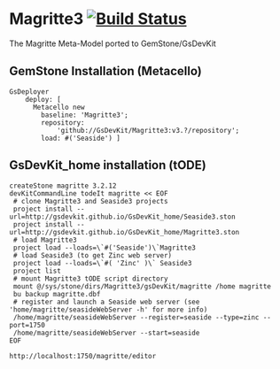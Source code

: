 # Magritte3 [![Build Status](https://github.com/GsDevKitMagritte3/actions/workflows/ci.yml/badge.svg?branch=gemstone)](https://github.com/GsDevKit/Magritte3/actions/workflows/ci.yml)

The Magritte Meta-Model ported to GemStone/GsDevKit

## GemStone Installation (Metacello)

```Smalltalk
GsDeployer
    deploy: [ 
      Metacello new
        baseline: 'Magritte3';
        repository:
            'github://GsDevKit/Magritte3:v3.?/repository';
        load: #('Seaside') ]
```

## GsDevKit_home installation (tODE)

```
createStone magritte 3.2.12
devKitCommandLine todeIt magritte << EOF
 # clone Magritte3 and Seaside3 projects
 project install --url=http://gsdevkit.github.io/GsDevKit_home/Seaside3.ston
 project install --url=http://gsdevkit.github.io/GsDevKit_home/Magritte3.ston
 # load Magritte3
 project load --loads=\`#('Seaside')\`Magritte3
 # load Seaside3 (to get Zinc web server) 
 project load --loads=\`#( 'Zinc' )\` Seaside3
 project list
 # mount Magritte3 tODE script directory
 mount @/sys/stone/dirs/Magritte3/gsDevKit/magritte /home magritte
 bu backup magritte.dbf
 # register and launch a Seaside web server (see 'home/magritte/seasideWebServer -h' for more info)
 /home/magritte/seasideWebServer --register=seaside --type=zinc --port=1750
 /home/magritte/seasideWebServer --start=seaside
EOF
```

```
http://localhost:1750/magritte/editor
```
